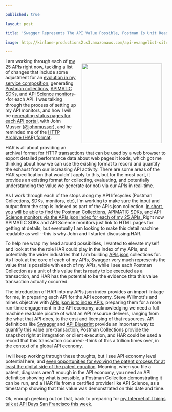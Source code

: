 ---
published: true
layout: post
title: 'Swagger Represents The API Value Possible, Postman Is Unit Readied As Transaction, And HAR Could Be Evidence Of Value Actually Having Occurred'
image: http://kinlane-productions2.s3.amazonaws.com/api-evangelist-site/blog/gears-api-economy-swagger-postman-api-science.png
---

<p><img style="padding: 15px;" src="https://kinlane-productions2.s3.amazonaws.com/api-evangelist-site/blog/gears-api-economy-swagger-postman-api-science.png" alt="" width="250" align="right" />
<p>I am working through each of <a href="https://kin-lane.github.io/master/index.html">my 25 APIs</a> right now, tackling a list of changes that include some adjustment for an&nbsp;<a href="http://apievangelist.com/2015/06/08/my-api-service-composition-tiers/">evolution in my service composition</a>, generating <a href="https://www.postman.com/docs/collections">Postman collections</a>, <a href="https://apimatic.io/">APIMATIC SDKs</a>, and <a href="https://www.apiscience.com/">API Science monitors</a>--for each API. I was talking through the process of setting up my API monitors, and how I will be <a href="https://kin-lane.github.io/api/status/">generating status pages for each API portal,</a>&nbsp;with John Musser (<a href="https://twitter.com/johnmusser">@johnmusser</a>), and he reminded me of the&nbsp;<a href="https://dvcs.w3.org/hg/webperf/raw-file/tip/specs/HAR/Overview.html">HTTP Archive (HAR) format</a>.&nbsp;
<p>HAR is all about providing an archival format for HTTP transactions that can be used by a web browser to export detailed performance data about web pages it loads, which got me thinking about how we can use the existing format to record and quantify the exhaust from our increasing API activity. There are some areas of the HAR specification that wouldn't apply to this, but for the most part, it provides an existing format for collecting, evaluating, and potentially understanding the value we generate (or not) via our APIs in real-time.
<p>As I work through each of the stops along my API lifecycles (Postman Collections, SDKs, monitors, etc), I'm working to make sure the input and output from the stop is indexed as part of the APIs.json collection. <a href="https://kin-lane.github.io/api/">In short, you will be able to find the Postman Collections, APIMATIC SDKs, and API Science monitors via the APIs.json index for each of my 25 APIs. </a>Right now APIMATIC SDKs and API Science monitors just link to HTML pages for getting at details, but eventually I am looking to make this detail machine readable as well--this is why John and I started discussing HAR.
<p>To help me wrap my head around possiblities, I wanted to elevate myself and look at the the role HAR could play in the index of my APIs, and potentially the wider industries that I am building <a href="http://apisjson.org">APIs.json</a> collections for. As I look at the core of each of my APIs, Swagger very much represents the value that is possible with each of my APIs, while I see each Postman Collection as a unit of this value that is ready to be executed as a transaction, and HAR has the potential to be the evidence thta this value transaction actually occurred.&nbsp;
<p>The introduction of HAR into my APIs.json index provides an import linkage for me, in preparing each API for the API economy. Steve Willmott's and mines objective with <a href="http://apisjson.org">APIs.json is to index APIs</a>, preparing them for a more run-time engagement in the API economy, acknowledging we need a full machine readable picutre of what an API resource delivers, ranging from the what that API does, to the cost and licensing of that resources. API definitions like <a href="http://swagger.io">Swagger</a> and <a href="http://apiblueprint.org">API Blueprint</a> provide an important way to quantify this value pre-transaction, Postman Collections provide the snapshot right at integration or client execution, and HAR could be used a record that this transaction occurred--think of this a trillion times over, in the context of a global API economy.
<p>I will keep working through these thoughts, but I see API economy level potential here, and <a href="http://patents.apievangelist.com">even opportunities for evolving the patent process for at least the digital side of the patent equation</a>. Meaning, when you file a patent, diagrams aren't enough in the API economy, you need an API definition showing what is possible, a Postman Colleciton demonstrating it can be run, and a HAR file from a certified provider like API Science, as a timestamp showing that this value was demonstrated on this date and time.&nbsp;
<p>Ok, enough geeking out on that, back to preparing for&nbsp;<a href="http://sf.apidays.io/">my Internet of Things talk at API Days San Francisco this week.</a>


